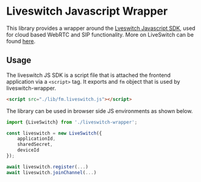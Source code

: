 # Liveswitch Javascript Wrapper

This library provides a wrapper around the [Lveswitch Javascript SDK](https://developer-nightly.liveswitch.io/liveswitch-server/guides/intro.html#javascript-), used for cloud based WebRTC and SIP functionality. More on LiveSwitch can be found [here](https://developer-nightly.liveswitch.io/liveswitch-server/index.html).

## Usage

The liveswitch JS SDK is a script file that is attached the frontend application via a `<script>` tag. It exports and `fm` object that is used by liveswitch-wrapper.

```html
<script src="./lib/fm.liveswitch.js"></script>
```

The library can be used in browser side JS environments as shown below.

```js
import {LiveSwitch} from './liveswitch-wrapper';

const liveswitch = new LiveSwitch({
    applicationId,
    sharedSecret,
    deviceId
});

await liveswitch.register(...)
await liveswitch.joinChannel(...)
```

